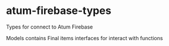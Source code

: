# atum-firebase-types

Types for connect to Atum Firebase

Models contains Final items interfaces for interact with functions
